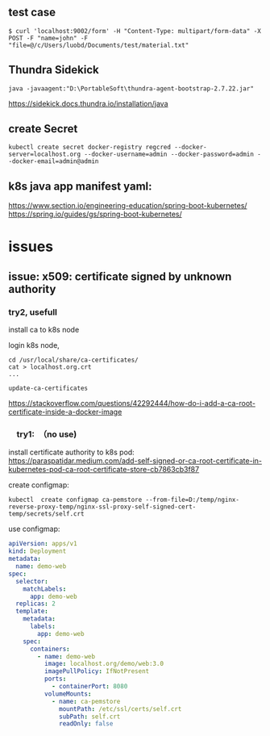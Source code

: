 ## test case

```shell
$ curl 'localhost:9002/form' -H "Content-Type: multipart/form-data" -X POST -F "name=john" -F "file=@/c/Users/luobd/Documents/test/material.txt"
```

## Thundra Sidekick
```shell
java -javaagent:"D:\PortableSoft\thundra-agent-bootstrap-2.7.22.jar"
```

https://sidekick.docs.thundra.io/installation/java

## create Secret

```shell
kubectl create secret docker-registry regcred --docker-server=localhost.org --docker-username=admin --docker-password=admin --docker-email=admin@admin

```

## k8s java app manifest yaml:

https://www.section.io/engineering-education/spring-boot-kubernetes/
https://spring.io/guides/gs/spring-boot-kubernetes/

# issues

## issue: x509: certificate signed by unknown authority

### try2, usefull

install ca to k8s node

login k8s node,

```shell
cd /usr/local/share/ca-certificates/
cat > localhost.org.crt 
...

update-ca-certificates
```

https://stackoverflow.com/questions/42292444/how-do-i-add-a-ca-root-certificate-inside-a-docker-image

### 　try1:　（no use)

install certificate authority to k8s pod:  
https://paraspatidar.medium.com/add-self-signed-or-ca-root-certificate-in-kubernetes-pod-ca-root-certificate-store-cb7863cb3f87

create configmap:

```
kubectl  create configmap ca-pemstore --from-file=D:/temp/nginx-reverse-proxy-temp/nginx-ssl-proxy-self-signed-cert-temp/secrets/self.crt
```

use configmap:

```yaml
apiVersion: apps/v1
kind: Deployment
metadata:
  name: demo-web
spec:
  selector:
    matchLabels:
      app: demo-web
  replicas: 2
  template:
    metadata:
      labels:
        app: demo-web
    spec:
      containers:
        - name: demo-web
          image: localhost.org/demo/web:3.0
          imagePullPolicy: IfNotPresent
          ports:
            - containerPort: 8080
          volumeMounts:
            - name: ca-pemstore
              mountPath: /etc/ssl/certs/self.crt
              subPath: self.crt
              readOnly: false


```
